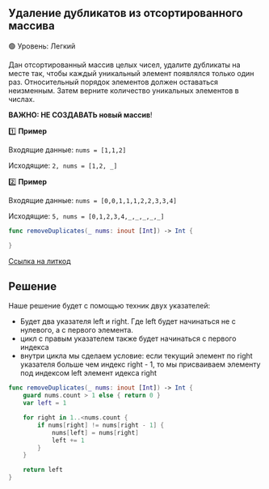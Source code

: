 ## Удаление дубликатов из отсортированного массива

🟢 Уровень: Легкий

Дан отсортированный массив целых чисел, удалите дубликаты на месте так, чтобы каждый уникальный элемент появлялся только один раз. Относительный порядок элементов должен оставаться неизменным. Затем верните количество уникальных элементов в числах.

**ВАЖНО: НЕ СОЗДАВАТЬ новый массив**!

1️⃣ **Пример**

Входящие данные: `nums = [1,1,2]`

Исходящие: `2, nums = [1,2, _]`

2️⃣ **Пример**

Входящие данные: `nums = [0,0,1,1,1,2,2,3,3,4]`

Исходящие: `5, nums = [0,1,2,3,4,_,_,_,_,_]`

```swift
func removeDuplicates(_ nums: inout [Int]) -> Int {

}
```

[Ссылка на литкод](https://leetcode.com/problems/remove-duplicates-from-sorted-array/)

## Решение

Наше решение будет с помощью техник двух указателей:

- Будет два указателя left и right. Где left будет начинаться не с нулевого, а с первого элемента.
- цикл с правым указателем также будет начинаться с первого индекса
- внутри цикла мы сделаем условие: если текущий элемент по right указателя больше чем индекс right - 1, то мы присваиваем элементу под индексом left элемент идекса right

```swift
func removeDuplicates(_ nums: inout [Int]) -> Int {
    guard nums.count > 1 else { return 0 }
    var left = 1

    for right in 1..<nums.count {
        if nums[right] != nums[right - 1] {
            nums[left] = nums[right]
            left += 1
        }
    }

    return left
}
```
